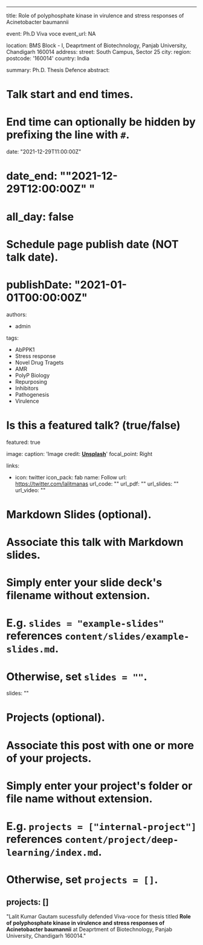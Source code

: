 
---
title: Role of polyphosphate kinase in virulence and stress responses of Acinetobacter baumannii

event: Ph.D Viva voce 
event_url: NA

location: BMS Block - I, Deaprtment of Biotechnology, Panjab University, Chandigarh 160014
address:
  street: South Campus, Sector 25
  city: 
  region: 
  postcode: '160014'
  country: India

summary: Ph.D. Thesis Defence
abstract: 

# Talk start and end times.
#   End time can optionally be hidden by prefixing the line with `#`.
date: "2021-12-29T11:00:00Z"
# date_end: ""2021-12-29T12:00:00Z" "
# all_day: false

# Schedule page publish date (NOT talk date).
# publishDate: "2021-01-01T00:00:00Z"

authors:
  - admin

  
tags:
  - AbPPK1
  - Stress response
  - Novel Drug Tragets
  - AMR
  - PolyP Biology
  - Repurposing
  - Inhibitors
  - Pathogenesis
  - Virulence

# Is this a featured talk? (true/false)
featured: true

image:
  caption: 'Image credit: [**Unsplash**](https://unsplash.com/photos/bzdhc5b3Bxs)'
  focal_point: Right

links:
- icon: twitter
  icon_pack: fab
  name: Follow
  url: https://twitter.com/lalitmanas
url_code: ""
url_pdf: ""
url_slides: ""
url_video: ""

# Markdown Slides (optional).
#   Associate this talk with Markdown slides.
#   Simply enter your slide deck's filename without extension.
#   E.g. `slides = "example-slides"` references `content/slides/example-slides.md`.
#   Otherwise, set `slides = ""`.
slides: ""

# Projects (optional).
#   Associate this post with one or more of your projects.
#   Simply enter your project's folder or file name without extension.
#   E.g. `projects = ["internal-project"]` references `content/project/deep-learning/index.md`.
#   Otherwise, set `projects = []`.
projects: []
---

"Lalit Kumar Gautam sucessfully defended Viva-voce for thesis titled **Role of polyphosphate kinase in virulence and stress responses of Acinetobacter baumannii** at Deaprtment of Biotechnology, Panjab University, Chandigarh 160014."

